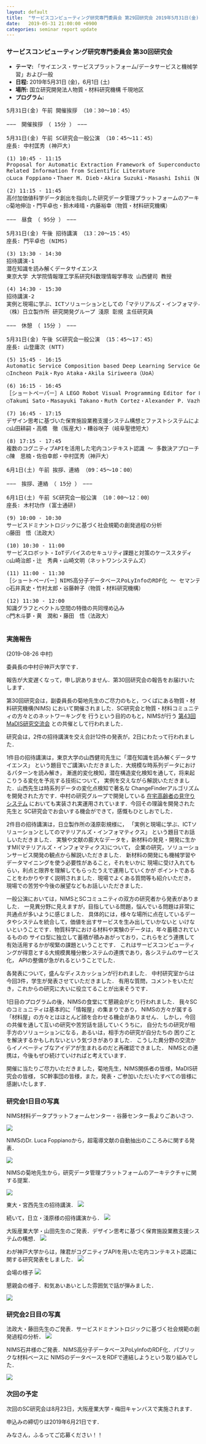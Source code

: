 ```yaml
---
layout: default
title:  "サービスコンピューティング研究専門委員会 第29回研究会 2019年5月31日(金)-6月1日(土)"
date:   2019-05-31 21:00:00 +0900
categories: seminar report update
---
```


### サービスコンピューティング研究専門委員会 第30回研究会
- __テーマ:__ 「サイエンス・サービスプラットフォーム/データサービスと機械学習」および一般
- __日程:__ 2019年5月31日 (金)，6月1日 (土)
- __場所:__ 国立研究開発法人物質・材料研究機構 千現地区
- __プログラム:__


<pre>
5月31日(金) 午前 開催挨拶 （10：30～10：45）

−−−　開催挨拶　（ 15分 ）　−−−

5月31日(金) 午前 SC研究会一般公演 （10：45～11：45）
座長: 中村匡秀 (神戸大)

(1) 10:45 - 11:15
Proposal for Automatic Extraction Framework of Superconductors 
Related Information from Scientific Literature
○Luca Foppiano・Thaer M. Dieb・Akira Suzuki・Masashi Ishii（NIMS）

(2) 11:15 - 11:45
高付加価値科学データ創出を指向した研究データ管理プラットフォームのアーキテクチャ
○菊地伸治・門平卓也・鈴木峰晴・内藤裕幸（物質・材料研究機構）

−−−　昼食　（ 95分 ）　−−−

5月31日(金) 午後 招待講演 （13：20～15：45）
座長: 門平卓也 (NIMS)

(3) 13:30 - 14:30
招待講演-1
潜在知識を読み解くデータサイエンス
東京大学 大学院情報理工学系研究科数理情報学専攻 山西健司 教授

(4) 14:30 - 15:30
招待講演-2
実例と現場に学ぶ、ICTソリューションとしての「マテリアルズ・インフォマティクス」
（株）日立製作所 研究開発グループ 淺原 彰規 主任研究員

−−−　休憩　（ 15分 ）　−−−

5月31日(金) 午後 SC研究会一般公演 （15：45～17：45）
座長: 山登庸次 (NTT)

(5) 15:45 - 16:15
Automatic Service Composition based Deep Learning Service Generation
○Incheon Paik・Ryo Ataka・Akila Siriweera（UoA）

(6) 16:15 - 16:45
［ショートペーパー］A LEGO Robot Visual Programming Editor for Model-driven BBCoM Environment
○Takumi Sato・Masayuki Takano・Ruth Cortez・Alexander P. Vazhenin（Univ. of Aizu）

(7) 16:45 - 17:15
デザイン思考に基づいた保育施設業務支援システム構想とファストシステムによる実装
○山田耕嗣・高橋　徹（阪産大）・糟谷咲子（岐阜聖徳短大）

(8) 17:15 - 17:45
複数のコグニティブAPIを活用した宅内コンテキスト認識 ～ 多数決アプローチ ～
○陳　思楠・佐伯幸郎・中村匡秀（神戸大）

6月1日(土) 午前 挨拶、連絡 （09：45～10：00）

−−−　挨拶、連絡　（ 15分 ）　−−−

6月1日(土) 午前 SC研究会一般公演 （10：00～12：00）
座長: 木村功作 (富士通研)

(9) 10:00 - 10:30
サービスドミナントロジックに基づく社会規範の創発過程の分析
○藤田　悟（法政大）

(10) 10:30 - 11:00
サービスロボット・IoTデバイスのセキュリティ課題と対策のケーススタディ
○山崎治郎・辻　秀典・山崎文明（ネットワンシステムズ）

(11) 11:00 - 11:30
［ショートペーパー］NIMS高分子データベースPoLyInfoのRDF化 ～ セマンティックなデータベース統合への試行報告 ～
○石井真史・竹村太郎・谷藤幹子（物質・材料研究機構）

(12) 11:30 - 12:00
知識グラフとベクトル空間の特徴の共同埋め込み
○門木斗夢・黄　潤和・藤田　悟（法政大）

</pre>

### 実施報告

(2019-08-26 中村)

委員長の中村＠神戸大学です．

報告が大変遅くなって，申し訳ありません．第30回研究会の報告をお届けいたします．

第30回研究会は，副委員長の菊地先生のご尽力のもと，つくばにある物質・材料研究機構(NIMS)
において開催されました．SC研究会と物質・材料コミュニティの方々とのネットワーキングを
行うという目的のもと，NIMSが行う
[第43回MaDIS研究交流会](https://www.nims.go.jp/research/MaDIS/events/hdfqf100000dr91d.html)
との共催として行われました．

研究会は，2件の招待講演を交え合計12件の発表が，2日にわたって行われました．

1件目の招待講演は，東京大学の山西健司先生に「潜在知識を読み解くデータサイエンス」
という題目でご講演いただきました．大規模な時系列データにおけるパターンを読み解き，
漸進的変化検知，潜在構造変化検知を通して，将来起こりうる変化を予兆する技術について，
実例を交えながら解説いただきました．山西先生は時系列データの変化点検知で著名な
ChangeFinderアルゴリズムを開発された方です．中村の研究グループで開発している
[在宅高齢者の見守りシステム](http://www27.cs.kobe-u.ac.jp/achieve/pman.cgi?MODE=list;LANG=ja;PTYPE=;SORT=t_decend;FILTERFROM=;LOGIC=and;FILTER=Tamamizu;FFDETAIL=;FLDETAIL=)
においても実装され実運用されています．今回その理論を開発された先生と
SC研究会でお会いする機会ができて，感慨もひとしおでした．

2件目の招待講演は，日立製作所の淺原彰規様に，
「実例と現場に学ぶ、ICTソリューションとしてのマテリアルズ・インフォマティクス」
という題目でお話しいただきました．
実験や文献の膨大なデータを，新材料の発見・開発に生かすMI(マテリアルズ・インフォマティクス)について，
企業の研究，ソリューションサービス開発の観点から解説いただきました．
新材料の開発にも機械学習やデータマイニングを使う必要性があること，それをいかに
現場に受け入れてもらい，利点と限界を理解してもらったうえで運用していくかが
ポイントであることをわかりやすく説明されました．現場でよくある質問等も紹介いただき，
現場での苦労や今後の展望などもお話しいただきました．

一般公演においては，NIMSとSCコミュニティの双方の研究者から発表がありました．
一見異分野に見えますが，目指している問題，悩んでいる問題は非常に共通点が多いように感じました．
具体的には，様々な場所に点在しているデータやシステムを統合して，価値を出すサービスを生み出していかないと
いけないということです．物質科学における材料や実験のデータは，年々蓄積されているものの
サイロ型に独立して蓄積が積みあがっており，これらをどう連携して有効活用するかが喫緊の課題ということです．
これはサービスコンピューティングが得意とする大規模異種分散システムの連携であり，各システムのサービス化，
APIの整備が急がれるということでした．

各発表について，盛んなディスカッションが行われました．
中村研究室からは今回3件，学生が発表させていただきました．
有用な質問，コメントをいただき，これからの研究に大いに役立てることが出来そうです．

1日目のプログラムの後，NIMSの食堂にて懇親会がとり行われました．
我々SCのコミュニティは基本的に「情報屋」の集まりであり，
NIMSの方々が属する「材料屋」の方々とはほとんど顔を合わせる機会がありません．
しかし，今回の共催を通して互いの研究や苦労話を話していくうちに，
自分たちの研究が相手方のソリューションになる，あるいは，相手方の研究が自分たちの
困りごとを解決するかもしれないという気づきがありました．
こうした異分野の交流からイノベーティブなアイデアが生まれるのだと再確認できました．
NIMSとの連携は，今後もぜひ続けていければと考えています．

開催に当たりご尽力いただきました，菊地先生，NIMS関係者の皆様，MaDIS研究会の皆様，
SC幹事団の皆様，また，発表・ご参加いただいたすべての皆様に感謝いたします．


### 研究会1日目の写真

NIMS材料データプラットフォームセンター・谷藤センター長よりごあいさつ．

<img src="/assets/file/20190531/00_opening_tanifuji.jpg">


NIMSのDr. Luca Foppianoから，超電導文献の自動抽出のこころみに関する発表．

<img src="/assets/file/20190531/01_presen_luca.jpg">

NIMSの菊地先生から，研究データ管理プラットフォームのアーキテクチャに関する提案．

<img src="/assets/file/20190531/02_presen_kikuchi.jpg">

東大・宮西先生の招待講演．
<img src="/assets/file/20190531/03_presen_miyanishi.jpg">

続いて，日立・淺原様の招待講演から．
<img src="/assets/file/20190531/05_presen_asahara.jpg">

大阪産業大学・山田先生のご発表．デザイン思考に基づく保育施設業務支援システムの構想．
<img src="/assets/file/20190531/07_presen_yamada.jpg">

わが神戸大学からは，陳君がコグニティブAPIを用いた宅内コンテキスト認識に関する研究発表をしました．
<img src="/assets/file/20190531/08_presen_chen.jpg">

会場の様子
<img src="/assets/file/20190531/90_kaijou.jpg">

懇親会の様子．和気あいあいとした雰囲気で話が弾みました．

<img src="/assets/file/20190531/91_konshinkai.jpg">


### 研究会2日目の写真
法政大・藤田先生のご発表．サービスドミナントロジックに基づく社会規範の創発過程の分析．
<img src="/assets/file/20190531/09_presen_fujita.jpg">


NIMS石井様のご発表．NIMS高分子データベースPoLyInfoのRDF化．パブリックな材料ベースに
NIMSのデータベースをRDFで連結しようという取り組みでした．

<img src="/assets/file/20190531/11_presen_ishii.jpg">


### 次回の予定

次回のSC研究会は8月23日，大阪産業大学・梅田キャンバスで実施されます．

申込みの締切りは2019年6月21日です．

みなさん，ふるってご応募ください！！




